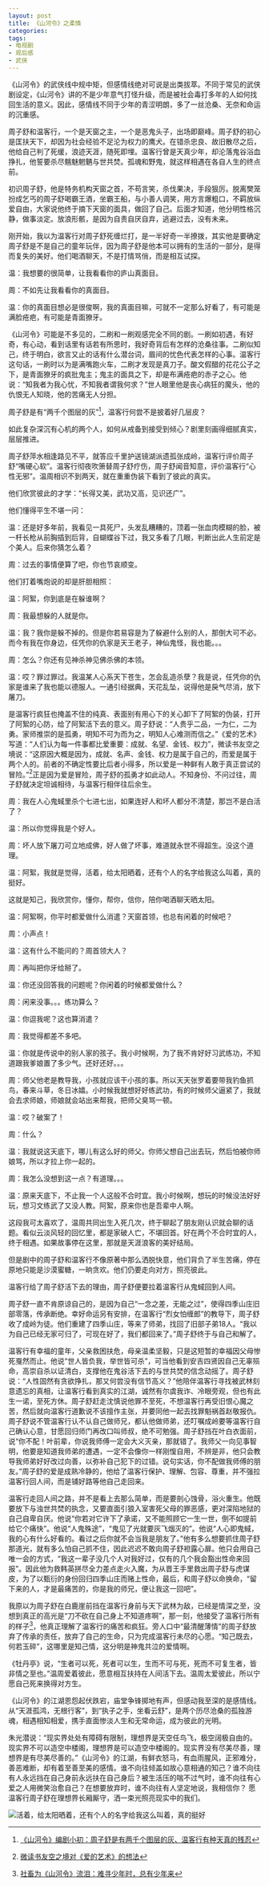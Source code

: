 ```yaml
---
layout: post
title: 《山河令》之柔情
categories: 
tags:
- 电视剧
- 观后感
- 武侠
---
```

《山河令》的武侠线中规中矩，但感情线绝对可说是出类拔萃。不同于常见的武侠剧设定，《山河令》讲的不是少年意气打怪升级，而是被社会毒打多年的人如何找回生活的意义。因此，感情线不同于少年的青涩明朗，多了一丝沧桑、无奈和命运的沉重感。

周子舒和温客行，一个是天窗之主，一个是恶鬼头子，出场即巅峰。周子舒的初心是匡扶天下，却因为社会经验不足沦为权力的鹰犬。在错杀忠良、故旧散尽之后，他给自己判了死缓，浪迹天涯，随死即埋。温客行曾是天真少年，却沦落鬼谷浴血挣扎，他誓要杀尽魑魅魍魉与世共焚。孤魂和野鬼，就这样相遇在各自人生的终点前。

初识周子舒，他是特务机构天窗之首，不苟言笑，杀伐果决，手段狠厉。脱离樊笼扮成乞丐的周子舒喝霸王酒，坐霸王船，与小善人调笑，用方言爆粗口，不羁放纵爱自由，大家说他终于摘下天窗的面具，做回了自己。后面才知道，他分明性格沉静，做事淡定。放浪形骸，是因为自责自厌自弃，逃避过去，没有未来。

刚开始，我以为温客行对周子舒死缠烂打，是一半好奇一半撩拨，其实他是要确定周子舒是不是自己的童年玩伴，因为周子舒是他本可以拥有的生活的一部分，是得而复失的美好。他们喝酒聊天，不是打情骂俏，而是相互试探。

温：我想要的很简单，让我看看你的庐山真面目。

周：不如先让我看看你的真面目。

温：你的真面目想必是很俊啊，我的真面目嘛，可就不一定那么好看了，有可能是满脸疮疤，有可能是青面獠牙。

《山河令》可能是不多见的，二刷和一刷观感完全不同的剧。一刷如初遇，有好奇，有心动，看到话里有话若有所思时，我好奇背后有怎样的沧桑往事。二刷似知己，终于明白，欲言又止的话有什么潜台词，眉间的忧色代表怎样的心事。温客行这句话，一刷时以为是满嘴跑火车，二刷才发现是真刀子。酸文假醋的花花公子之下，是青面獠牙的疯批鬼主；鬼主的面具之下，却是布满疮疤的赤子之心。他说：“知我者为我心忧，不知我者谓我何求？”世人眼里他是丧心病狂的魔头，他的仇恨无人知晓，他的苦痛无人分担。

周子舒是有“两千个图层的灰”[^1]，温客行何尝不是披着好几层皮？

如此复杂深沉有心机的两个人，如何从戒备到接受到倾心？剧里刻画得细腻真实，层层推进。

周子舒萍水相逢路见不平，就答应千里护送镜湖派遗孤张成岭，温客行评价周子舒“嘴硬心软”。温客行彻夜吹箫替周子舒疗伤，周子舒闻音知意，评价温客行“心性无邪”。温周相识不到两天，就在重重伪装下看到了彼此的真实。

他们欣赏彼此的才学：“长得又美，武功又高，见识还广”。

他们懂得平生不堪一问：

温：还是好多年前，我看见一具死尸，头发乱糟糟的，顶着一张血肉模糊的脸，被一杆长枪从前胸插到后背，自蝴蝶谷下过，我又多看了几眼，判断出此人生前定是个美人。后来你猜怎么着？

周：过去的事情便算了吧，你也节哀顺变。

他们打着嘴炮说的却是肝胆相照：

温：阿絮，你到底是在躲谁啊？

周：我最想躲的人就是你。

温：我？我你是躲不掉的。但是你若易容是为了躲避什么别的人，那倒大可不必。而今有我在你身边，任凭你的仇家是天王老子，神仙鬼怪，我也能。。。

周：怎么？你还有见神杀神见佛杀佛的本领。

温：哎？罪过罪过。我温某人心系天下苍生，怎会乱造杀孽？我是说，任凭你的仇家是谁来了我也能以德服人。一通引经据典，天花乱坠，说得他是戾气尽消，放下屠刀。

是温客行疯狂也掩盖不住的纯真、表面别有用心下的关心卸下了阿絮的伪装，打开了阿絮的心防，给了阿絮活下去的意义。周子舒说：“人贵乎二品，一为仁，二为勇。家师推崇的是孤勇，明知不可为而为之，明知人心难测而信之。”《爱的艺术》写道：“人们认为每一件事都比爱重要：成就、名望、金钱、权力”，微读书友空之境说：“这原因大概是因为，成就、名声、金钱、权力是属于自己的，而爱是属于两个人的。前者的不确定性要比后者小得多，所以爱是一种鲜有人敢于真正尝试的冒险。”[^2]正是因为爱是冒险，周子舒的孤勇才如此动人。不知身份、不问过往，周子舒就决定坦诚相待，与温客行相伴往后余生。

周：我在人心鬼蜮里杀个七进七出，如果连好人和坏人都分不清楚，那岂不是白活了？

温：所以你觉得我是个好人。

周：坏人放下屠刀可立地成佛，好人做了坏事，难道就永世不得超生。没这个道理。

温：阿絮，我就是觉得，活着，给太阳晒着，还有个人的名字给我这么叫着，真的挺好。

这就是知己，我欣赏你，懂你，帮你，信你，陪你喝酒聊天晒太阳。

温：阿絮啊，你平时都爱做什么消遣？天窗首领，也总有闲着的时候吧？

周：小声点！

温：这有什么不能问的？周首领大人？

周：再叫把你牙给掰了。

温：你还没回答我的问题呢？你闲着的时候都爱做什么？

周：闲来没事。。。练功算么？

温：你逗我呢？这也算消遣？

周：我觉得都差不多吧。

温：你就是传说中的别人家的孩子。我小时候啊，为了我不肯好好习武练功，不知道跟我爹娘置了多少气。还好还好。。。

周：师父他老是教导我，小孩就应该干小孩的事。所以天天张罗着要带我钓鱼抓鸟，春来斗草，冬日冰嬉。小时候我就想好好练武功，有的时候师父逼紧了，我就会去求师娘，师娘就会站出来帮我，把师父臭骂一顿。

温：哎？破案了！

周：什么？

温：我就说这天底下，哪儿有这么好的师父。你师父想自己出去玩，然后怕被你师娘骂，所以才拉上你一起的。

周：我怎么没想到这一点？有道理。。。

温：原来天底下，不止我一个人这般不合时宜。我小时候啊，想玩的时候没法好好玩，想习文练武了又没人教。阿絮，原来你也是吾辈中人啊。

这段我可太喜欢了，温周共同出生入死几次，终于聊起了朋友刚认识就会聊的话题。看似云淡风轻的回忆里，都是家破人亡，不堪回首。好在两个不合时宜的人，终于相遇。如果故事停在这里，那就是天涯浪客的美好结局。

但是剧中的周子舒和温客行不像原著中那么洒脱快意，他们背负了半生苦痛，停在原地只能是沙漠蜜糖，一晌贪欢。他们仍要走向对方，照亮彼此。

温客行给了周子舒活下去的理由，周子舒便要拉着温客行从鬼蜮回到人间。

周子舒一直不肯原谅自己的，是因为自己“一念之差，无能之过”，使得四季山庄旧部零落，传承断绝。幸好命运另有安排，在温客行“烈女怕缠郎”的教导下，周子舒收了成岭为徒。他们重建了四季山庄，等来了师弟，找回了旧部子弟18人。“我以为自己已经无家可归了，可现在好了，我们都回来了。”周子舒终于与自己和解了。

温客行有幸福的童年，父亲救困扶危，母亲温柔坚毅，只是这短暂的幸福因父母惨死戛然而止。他说“世人皆负我，举世皆可杀”，可当他看到安吉四贤因自己无辜殒命，高崇自杀以证清白，支撑他在鬼谷活下去的与世共焚的信念动摇了。周子舒说：“人性固然有贪欲挣扎，那又何尝没有信节高义？”他陪伴温客行寻找被武林刻意遗忘的真相，让温客行看到真实的江湖，诚然有尔虞我诈、冷眼旁观，但也有此生一诺，至死方休。周子舒赶走沈慎说他罪不至死，不想温客行再受旧恨心魔之苦，然后就向温客行道歉说不该擅作主张，并要同他一起去找罪魁祸首赵敬报仇。周子舒说不管温客行认不认自己做师兄，都认他做师弟，还叮嘱成岭要等温客行自己确认心意，甘愿回归师门再改口叫师叔，绝不可勉强。周子舒挡在叶白衣面前，说“你不配！叶前辈，你说我师傅一定会大义灭亲，那就错了。我师父一向见事智明，他要是知道我师弟的遭遇，一定不会像你一样刚愎自用，不辨是非，他只会教导我师弟好好改过向善，以弥补自己犯下的过错。说句实话，你不配做我师傅的朋友。”周子舒的爱是成熟冷静的，他给了温客行保护、理解、包容、尊重，并不强拉温客行回人间，而是铺好路等他自己走回来。

温客行走回人间之路，并不是看上去那么简单，而是要剖心蚀骨，浴火重生。他既要放下与浊世共焚的执念，又要直面引狼入室害死父母的罪恶感，更对深陷地狱的自己自卑自厌。他说“你若对它许下了承诺，又不能照顾它一生一世，倒不如提前给它个痛快”。他说“人鬼殊途”，“鬼见了光就要灰飞烟灭的”。他说“人心即鬼蜮，我的心有什么好看的。看过之后你就不会当我是朋友了。”他有多么想要抓住周子舒那道光，就有多么怕自己抓不住，因此迟迟不敢向周子舒袒露心扉。他只会用自己唯一会的方式，“我这一辈子没几个人对我好过，仅有的几个我会豁出性命来回报”。因此他为救韩英拼尽全力差点走火入魔，为从晋王手里救出周子舒与虎谋皮，为了以甄衍的身份回归四季山庄而赌上性命，最后，和周子舒以命换命，“留下来的人，才是最痛苦的，你是我的师兄，便让我这一回吧”。

我原以为周子舒在白鹿崖前挡在温客行身前与天下武林为敌，已经是情深之至，没想到真正的高光是“刀不砍在自己身上不知道疼啊”，那一刻，他接受了温客行所有的样子[^3]，他真正理解了温客行的痛苦和疯狂。旁人口中“最清醒薄情”的周子舒放弃了传承的责任，放弃了自己的生命，只为完成温客行未尽的心愿。“知己既去，何若玉碎”，这哪里是知己情，这分明是神鬼共泣的爱情啊。

《牡丹亭》说，“生者可以死，死者可以生，生而不可与死，死而不可复生者，皆非情之至也。”温周爱着彼此，愿意相互扶持在人间活下去。温周太爱彼此，所以宁愿自己死来换得对方生。

《山河令》的江湖恩怨起伏跌宕，庙堂争锋掷地有声，但感动我至深的是感情线。从“天涯孤鸿，无根行客”，到“执子之手，坐看云舒”，是两个历尽沧桑的孤独游魂，相遇相知相爱，携手直面惨淡人生和无常命运，成为彼此的光明。

朱光潜说：“现实界处处有障碍有限制，理想界是天空任鸟飞，极空阔极自由的。现实界不可以造空中楼阁，理想界是可以造空中楼阁的。现实界没有尽美尽善，理想界是有尽美尽善的。”《山河令》的江湖，有鲜衣怒马，有血雨腥风，正邪难分，善恶难断，却有着至善至美的感情。谁不向往倾盖如故心意相通的知己？谁不向往有人永远挡在自己身前永远扶在自己身后？被生活压的喘不过气时，谁不向往有心爱之人用微笑治愈自己？在想要放弃时，谁不向往有人坚定地说，我相信你？ 愿温客行周子舒在理想界长厢厮守，洒一束光照亮现实中的我们。

![活着，给太阳晒着，还有个人的名字给我这么叫着，真的挺好](/images/2021/03/shanheling_sun.png)


[^1]: [《山河令》编剧小初：周子舒是有两千个图层的灰、温客行有种天真的残忍](https://weibo.com/ttarticle/p/show?id=2309634610089976725607)
[^2]: [微读书友空之境对《爱的艺术》的想法](https://weread.qq.com/wrpage/book/review/239312820_7oTJxzwcE)
[^3]: [社畜为《山河令》流泪：难寻少年时，总有少年来](https://movie.douban.com/review/13342090/)
